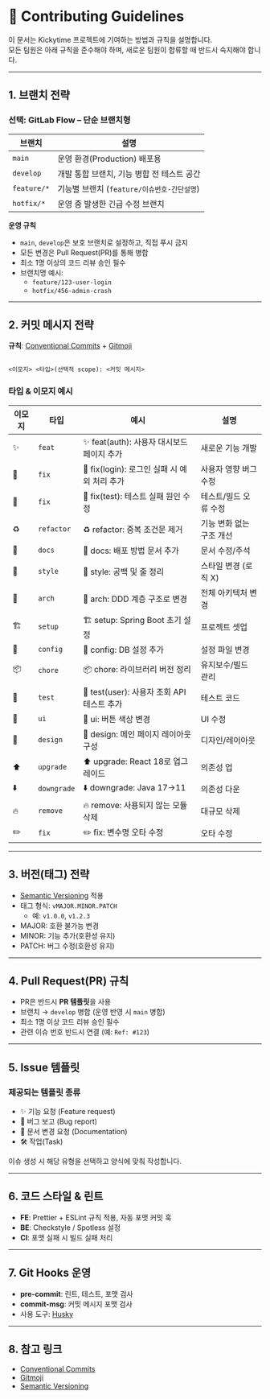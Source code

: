 # 🤝 Contributing Guidelines

이 문서는 Kickytime 프로젝트에 기여하는 방법과 규칙을 설명합니다.  
모든 팀원은 아래 규칙을 준수해야 하며, 새로운 팀원이 합류할 때 반드시 숙지해야 합니다.

---

## 1. 브랜치 전략

### 선택: GitLab Flow – 단순 브랜치형

| 브랜치      | 설명                                        |
| ----------- | ------------------------------------------- |
| `main`      | 운영 환경(Production) 배포용                |
| `develop`   | 개발 통합 브랜치, 기능 병합 전 테스트 공간  |
| `feature/*` | 기능별 브랜치 (`feature/이슈번호-간단설명`) |
| `hotfix/*`  | 운영 중 발생한 긴급 수정 브랜치             |

**운영 규칙**

- `main`, `develop`은 보호 브랜치로 설정하고, 직접 푸시 금지
- 모든 변경은 Pull Request(PR)를 통해 병합
- 최소 1명 이상의 코드 리뷰 승인 필수
- 브랜치명 예시:
  - `feature/123-user-login`
  - `hotfix/456-admin-crash`

---

## 2. 커밋 메시지 전략

**규칙**: [Conventional Commits](https://www.conventionalcommits.org/ko/v1.0.0/) + [Gitmoji](https://gitmoji.dev/)

```

<이모지> <타입>(선택적 scope): <커밋 메시지>

```

### 타입 & 이모지 예시

| 이모지 | 타입        | 예시                                         | 설명                     |
| ------ | ----------- | -------------------------------------------- | ------------------------ |
| ✨     | `feat`      | ✨ feat(auth): 사용자 대시보드 페이지 추가   | 새로운 기능 개발         |
| 🐛     | `fix`       | 🐛 fix(login): 로그인 실패 시 예외 처리 추가 | 사용자 영향 버그 수정    |
| 🚨     | `fix`       | 🚨 fix(test): 테스트 실패 원인 수정          | 테스트/빌드 오류 수정    |
| ♻️     | `refactor`  | ♻️ refactor: 중복 조건문 제거                | 기능 변화 없는 구조 개선 |
| 📄     | `docs`      | 📄 docs: 배포 방법 문서 추가                 | 문서 수정/주석           |
| 🎨     | `style`     | 🎨 style: 공백 및 줄 정리                    | 스타일 변경 (로직 X)     |
| 🧱     | `arch`      | 🧱 arch: DDD 계층 구조로 변경                | 전체 아키텍처 변경       |
| 🏗️     | `setup`     | 🏗️ setup: Spring Boot 초기 설정              | 프로젝트 셋업            |
| 🔧     | `config`    | 🔧 config: DB 설정 추가                      | 설정 파일 변경           |
| 📦     | `chore`     | 📦 chore: 라이브러리 버전 정리               | 유지보수/빌드 관리       |
| 🧪     | `test`      | 🧪 test(user): 사용자 조회 API 테스트 추가   | 테스트 코드              |
| 💄     | `ui`        | 💄 ui: 버튼 색상 변경                        | UI 수정                  |
| 📐     | `design`    | 📐 design: 메인 페이지 레이아웃 구성         | 디자인/레이아웃          |
| ⬆️     | `upgrade`   | ⬆️ upgrade: React 18로 업그레이드            | 의존성 업                |
| ⬇️     | `downgrade` | ⬇️ downgrade: Java 17→11                     | 의존성 다운              |
| 🔥     | `remove`    | 🔥 remove: 사용되지 않는 모듈 삭제           | 대규모 삭제              |
| ✏️     | `fix`       | ✏️ fix: 변수명 오타 수정                     | 오타 수정                |

---

## 3. 버전(태그) 전략

- [Semantic Versioning](https://semver.org/lang/ko/) 적용
- 태그 형식: `vMAJOR.MINOR.PATCH`
  - 예: `v1.0.0`, `v1.2.3`
- MAJOR: 호환 불가능 변경
- MINOR: 기능 추가(호환성 유지)
- PATCH: 버그 수정(호환성 유지)

---

## 4. Pull Request(PR) 규칙

- PR은 반드시 **PR 템플릿**을 사용
- 브랜치 → `develop` 병합 (운영 반영 시 `main` 병합)
- 최소 1명 이상 코드 리뷰 승인 필수
- 관련 이슈 번호 반드시 연결 (예: `Ref: #123`)

---

## 5. Issue 템플릿

### 제공되는 템플릿 종류

- ✨ 기능 요청 (Feature request)
- 🐛 버그 보고 (Bug report)
- 📝 문서 변경 요청 (Documentation)
- 🛠 작업(Task)

이슈 생성 시 해당 유형을 선택하고 양식에 맞춰 작성합니다.

---

## 6. 코드 스타일 & 린트

- **FE**: Prettier + ESLint 규칙 적용, 자동 포맷 커밋 훅
- **BE**: Checkstyle / Spotless 설정
- **CI**: 포맷 실패 시 빌드 실패 처리

---

## 7. Git Hooks 운영

- **pre-commit**: 린트, 테스트, 포맷 검사
- **commit-msg**: 커밋 메시지 포맷 검사
- 사용 도구: [Husky](https://typicode.github.io/husky/)

---

## 8. 참고 링크

- [Conventional Commits](https://www.conventionalcommits.org/ko/v1.0.0/)
- [Gitmoji](https://gitmoji.dev/)
- [Semantic Versioning](https://semver.org/lang/ko/)
